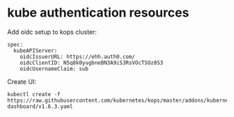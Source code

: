 # kube authentication resources

Add oidc setup to kops cluster:

```
spec:
  kubeAPIServer:
    oidcIssuerURL: https://ehh.auth0.com/
    oidcClientID: N5q8k0yugbneBN3A9iS3RsVOcTSOz8S3
    oidcUsernameClaim: sub
```

Create UI:

```
kubectl create -f https://raw.githubusercontent.com/kubernetes/kops/master/addons/kubernetes-dashboard/v1.6.3.yaml
```

